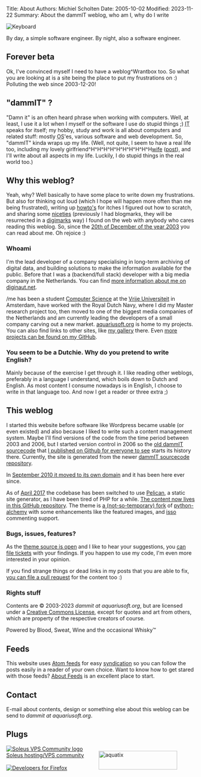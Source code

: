 Title: About
Authors: Michiel Scholten
Date: 2005-10-02
Modified: 2023-11-22
Summary: About the dammIT weblog, who am I, why do I write


![Keyboard](https://shuttereye.org/images/c4/c44361343913968c_2000-2000.jpg)


By day, a simple software engineer. By night, also a software engineer.

<h2>Forever beta</h2>
<p>Ok, I've convinced myself I need to have a weblog^Wrantbox too. So what you are looking at is a site being the place to put my frustrations on :) Polluting the web since 2003-12-20!</p>


<h2>"dammIT" ?</h2>
<p>"Damn it" is an often heard phrase when working with computers. Well, at least, I use it a lot when I myself or the software I use do stupid things ;) <acronym title="Information Technology">IT</acronym> speaks for itself; my hobby, study and work is all about computers and related stuff: mostly <acronym title="Operating System">OS</acronym>'es, various software and web development. So, "dammIT" kinda wraps up my life. (Well, not quite, I seem to have a real life too, including my lovely girlfriend^H^H^H^H^H^H^H^H^H^H<a href="http://inekemichiel.nl">wife</a> (<a href="{filename}../posts/20100703-we-are-married.md">post</a>), and I'll write about all aspects in my life. Luckily, I do stupid things in the real world too.)</p>


<h2>Why this weblog?</h2>
<p>Yeah, why? Well basically to have some place to write down my frustrations. But also for thinking out loud (which I hope will happen more often than me being frustrated), writing up <a href="/tag/howto.html">howto's</a> for itches I figured out how to scratch, and sharing some <a href="/tag/digimarks.html">niceties</a> (previously I had blogmarks, they will be resurrected in a <a href="https://github.com/aquatix/digimarks/">digimarks</a> way) I found on the web with anybody who cares reading this weblog. So, since the <a href="{filename}../posts/20031220-darn-trains.md">20th of December of the year 2003</a> you can read about me. Oh rejoice :)</p>

<h3>Whoami</h3>
<p>I'm the lead developer of a company specialising in long-term archiving of digital data, and building solutions to make the information available for the public. Before that I was a (backend/full stack) developer with a big media company in the Netherlands. You can find <a href="https://diginaut.net">more information about me on diginaut.net</a>.</p>

<p>/me has been a student <a href="http://www.cs.vu.nl/">Computer Science</a> at the <a href="http://www.vu.nl/">Vrije Universiteit</a> in Amsterdam, have worked with the Royal Dutch Navy, where I did my Master research project too, then moved to one of the biggest media companies of the Netherlands and am currently leading the developers of a small company carving out a new market. <a href="https://aquariusoft.org/">aquariusoft.org</a> is home to my projects. You can also find links to other sites, like <a href="https://shuttereye.org/">my gallery</a> there. Even <a href="https://github.com/aquatix">more projects can be found on my GitHub</a>.</p>

<h3>You seem to be a Dutchie. Why do you pretend to write English?</h3>
<p>Mainly because of the exercise I get through it. I like reading other weblogs, preferably in a language I understand, which boils down to Dutch and English. As most content I consume nowadays is in English, I choose to write in that language too. And now I get a reader or three extra ;)</p>


<h2>This weblog</h2>
<p>I started this website before software like Wordpress became usable (or even existed) and also because I liked to write such a content management system. Maybe I'll find versions of the code from the time period between 2003 and 2006, but I started version control in 2006 so the <a href="https://github.com/aquatix/dammit">old dammIT sourcecode</a> that <a href="https://github.com/aquatix/dammit/commit/348c185f40fac8988ffd5b9b20fc1106766bbe68">I published on Github for everyone to see</a> starts its history there. Currently, the site is generated from the newer <a href="https://github.com/aquatix/dammit.nl">dammIT sourcecode repository</a>.</p>

<p>In <a href="{filename}../posts/20100913-a-new-domain.md">September 2010 it moved to its own domain</a> and it has been here ever since.</p>

<p>As of <a href="{filename}../posts/moved-to-pelican.md">April 2017</a> the codebase has been switched to use <a href="http://docs.getpelican.com/">Pelican</a>, a static site generator, as I have been tired of PHP for a while. <a href="https://github.com/aquatix/dammit.nl">The content now lives in this GitHub repository</a>. The theme is <a href="https://github.com/aquatix/pelican-alchemy">a (not-so-temporary) fork</a> of <a href="https://github.com/nairobilug/pelican-alchemy">python-alchemy</a> with some enhancements like the featured images, and <a href="https://posativ.org/isso/">isso</a> commenting support.</p>

<h3>Bugs, issues, features?</h3>
<p>As the <a href="https://github.com/aquatix/pelican-alchemy/tree/dammit">theme source is open</a> and I like to hear your suggestions, you <a href="https://github.com/aquatix/dammit.nl/issues">can file tickets</a> with your findings. If you happen to use my code, I'm even more interested in your opinion.</p>

<p>If you find strange things or dead links in my posts that you are able to fix, <a href="https://github.com/aquatix/dammit.nl">you can file a pull request</a> for the content too :)</p>


<h3>Rights stuff</h3>
<p>Contents are &copy; 2003-2023 <i>dammit at aquariusoft.org</i>, but are licensed under a <a href="https://creativecommons.org/licenses/by-nc-sa/4.0/">Creative Commons License</a>, except for quotes and art from others, which are property of the respective creators of course.</p>
<p>Powered by Blood, Sweat, Wine and the occasional Whisky&trade;</p>


<h2>Feeds</h2>
<p>This website uses <a href="https://en.wikipedia.org/wiki/Atom_(Web_standard)">Atom feeds</a> for easy <a href="https://en.wikipedia.org/wiki/History_of_web_syndication_technology">syndication</a> so you can follow the posts easily in a reader of your own choice. Want to know how to get stared with those feeds? <a href="https://aboutfeeds.com/">About Feeds</a> is an excellent place to start.


<h2>Contact</h2>
<p>E-mail about contents, design or something else about this weblog can be send to <i>dammit at aquariusoft.org</i>.</p>


<h2>Plugs</h2>

<div style="width: 49%; float: left">
    <a href="https://soleus.nu/"><img src="/images/content/soleus.png" alt="Soleus VPS Community logo" title="Soleus VPS Community" />
    <br />
    Soleus hosting/VPS community</a>
    <br />
    <br />
    <a title="Developers for Firefox"
       rel="nofollow"
       href="https://www.mozilla.org/firefox/this-browser-comes-highly-recommended/?utm_source=devs-for.firefox.com&utm_medium=referral&utm_campaign=devs-for-firefox&utm_content=Developers_For_Firefox_Light">
        <img style="border:0 none;"
           alt="Developers for Firefox"
           srcset="//code.cdn.mozilla.net/for-firefox/badges/assets/Developers_For_Firefox_Light.png,
                   //code.cdn.mozilla.net/for-firefox/badges/assets/Developers_For_Firefox_Light-2x.png 2x"
           src="//code.cdn.mozilla.net/for-firefox/badges/assets/Developers_For_Firefox_Light.png">
    </a>
</div>
<div style="width: 49%; float: left;">
    <p><a href="https://ko-fi.com/aquatix"> <img src="https://ko-fi.com/img/githubbutton_sm.svg" height="50" width="210" alt="aquatix" /></a></p>
    <!--
    <br />
    <a href="http://steamcommunity.com/id/aquariusoft"><img title="My Steam Profile and status" src="https://badges.steamprofile.com/profile/default/steam/76561198018623366.png" alt="My Steam Status" /></a>
    -->
</div>

<br style="clear: both;" />
